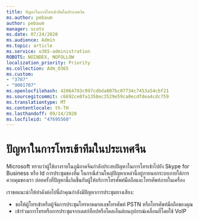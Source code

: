 ```yaml
---
title: ปัญหาในการโทรเข้าทีมในประเทศจีน
ms.author: pebaum
author: pebaum
manager: scotv
ms.date: 07/24/2020
ms.audience: Admin
ms.topic: article
ms.service: o365-administration
ROBOTS: NOINDEX, NOFOLLOW
localization_priority: Priority
ms.collection: Adm_O365
ms.custom:
- "3787"
- "9001707"
ms.openlocfilehash: 42064703c997cdbda007bc07734c7453a54cbf21
ms.sourcegitcommit: c6692ce0fa1358ec3529e59ca0ecdfdea4cdc759
ms.translationtype: MT
ms.contentlocale: th-TH
ms.lasthandoff: 09/14/2020
ms.locfileid: "47695560"
---
```

# <a name="issues-dialing-into-teams-in-china"></a>ปัญหาในการโทรเข้าทีมในประเทศจีน

Microsoft ทราบว่าผู้ใช้บางรายในภูมิภาคจีนกำลังประสบปัญหาในการโทรเข้าไปยัง Skype for Business หรือ Id การประชุมของทีม ในกรณีส่วนใหญ่ปัญหาเหล่านี้อยู่ภายนอกระบบภายใต้การควบคุมของเรา บ่อยครั้งที่ปัญหานี้เกิดขึ้นกับผู้ให้บริการโทรศัพท์มือถือและโทรศัพท์ภายในเครื่อง

เราขอแนะนำให้ทำดังต่อไปนี้ถ้าคุณกำลังมีปัญหาการประชุมทางเสียง:

-   ขอให้ผู้โทรเข้าหรือผู้จัดการประชุมโทรหาหมายเลขโทรศัพท์ PSTN หรือโทรศัพท์มือถือของคุณ
-   เข้าร่วมการโทรหรือการประชุมจากเดสก์ท็อปหรือไคลเอ็นต์บนอุปกรณ์เคลื่อนที่โดยใช้ VoIP